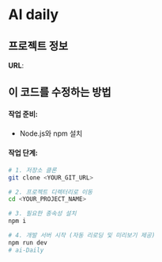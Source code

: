 # AI daily

## 프로젝트 정보

**URL**: 

## 이 코드를 수정하는 방법


#### 작업 준비:

- Node.js와 npm 설치

#### 작업 단계:

```bash
# 1. 저장소 클론
git clone <YOUR_GIT_URL>

# 2. 프로젝트 디렉터리로 이동
cd <YOUR_PROJECT_NAME>

# 3. 필요한 종속성 설치
npm i

# 4. 개발 서버 시작 (자동 리로딩 및 미리보기 제공)
npm run dev
# ai-Daily

